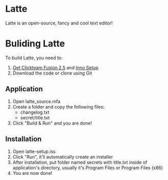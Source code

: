 # Latte
Latte is an open-source, fancy and cool text editor!

# Buliding Latte
To build Latte, you need to:

1. [Get Clickteam Fusion 2.5](https://store.steampowered.com/app/248170/Clickteam_Fusion_25/) and [Inno Setup](https://jrsoftware.org/isinfo.php)
2. Download the code or clone using Git

## Application
1. Open latte_source.mfa
2. Create a folder and copy the following files:
   * changelog.txt
   * secret/title.txt
3. Click "Build & Run" and you are done!

## Installation
1. Open latte-setup.iss
2. Click "Run", it'll automatically create an installer
3. After installation, put folder named secrets with title.txt inside of application's directory, usually it's Program Files or Program Files (x86)
4. You are now done!
